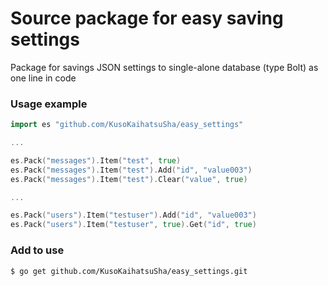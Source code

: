 # Source package for easy saving settings
Package for savings JSON settings to single-alone database (type Bolt) as one line in code

### Usage example

```go
import es "github.com/KusoKaihatsuSha/easy_settings"

...

es.Pack("messages").Item("test", true)
es.Pack("messages").Item("test").Add("id", "value003")
es.Pack("messages").Item("test").Clear("value", true)

...

es.Pack("users").Item("testuser").Add("id", "value003")
es.Pack("users").Item("testuser", true).Get("id", true)
```

### Add to use

```
$ go get github.com/KusoKaihatsuSha/easy_settings.git
```

